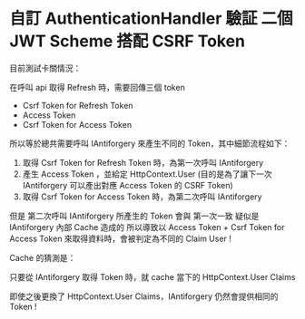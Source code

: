 # 自訂 AuthenticationHandler 驗証 二個 JWT Scheme 搭配 CSRF Token

目前測試卡關情況：

在呼叫 api 取得 Refresh 時，需要回傳三個 token
- Csrf Token for Refresh Token
- Access Token
- Csrf Token for Access Token

所以等於總共需要呼叫 IAntiforgery 來產生不同的 Token，其中細節流程如下：

1. 取得 Csrf Token for Refresh Token 時，為第一次呼叫 IAntiforgery
1. 產生 Access Token ，並給定 HttpContext.User (目的是為了讓下一次 IAntiforgery 可以產出對應 Access Token 的 CSRF Token)
1. 取得 Csrf Token for Access Token 時，為第二次呼叫 IAntiforgery

但是 第二次呼叫 IAntiforgery 所產生的 Token 會與 第一次一致
疑似是 IAntiforgery 內部 Cache 造成的
所以導致以 Access Token + Csrf Token for Access Token 來取得資料時，會被判定為不同的 Claim User !

Cache 的猜測是：

只要從 IAntiforgery 取得 Token 時，就 cache 當下的 HttpContext.User Claims

即使之後更換了 HttpContext.User Claims，IAntiforgery 仍然會提供相同的 Token !
